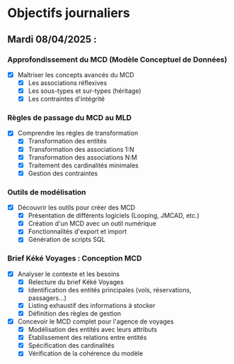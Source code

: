 # Objectifs journaliers

## Mardi 08/04/2025 :

### Approfondissement du MCD (Modèle Conceptuel de Données)

- [x] Maîtriser les concepts avancés du MCD
  - [x] Les associations réflexives
  - [x] Les sous-types et sur-types (héritage)
  - [x] Les contraintes d'intégrité

### Règles de passage du MCD au MLD

- [x] Comprendre les règles de transformation
  - [x] Transformation des entités
  - [x] Transformation des associations 1:N
  - [x] Transformation des associations N:M
  - [x] Traitement des cardinalités minimales
  - [x] Gestion des contraintes

### Outils de modélisation

- [x] Découvrir les outils pour créer des MCD
  - [x] Présentation de différents logiciels (Looping, JMCAD, etc.)
  - [x] Création d'un MCD avec un outil numérique
  - [x] Fonctionnalités d'export et import
  - [x] Génération de scripts SQL

### Brief Kéké Voyages : Conception MCD

- [x] Analyser le contexte et les besoins
  - [x] Relecture du brief Kéké Voyages
  - [x] Identification des entités principales (vols, réservations, passagers...)
  - [x] Listing exhaustif des informations à stocker
  - [x] Définition des règles de gestion
- [x] Concevoir le MCD complet pour l'agence de voyages
  - [x] Modélisation des entités avec leurs attributs
  - [x] Établissement des relations entre entités
  - [x] Spécification des cardinalités
  - [x] Vérification de la cohérence du modèle
